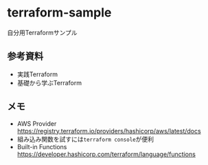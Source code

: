 # terraform-sample
自分用Terraformサンプル

## 参考資料
- 実践Terraform
- 基礎から学ぶTerraform

## メモ
- AWS Provider  
  https://registry.terraform.io/providers/hashicorp/aws/latest/docs
- 組み込み関数を試すには`terraform console`が便利
- Built-in Functions  
https://developer.hashicorp.com/terraform/language/functions
